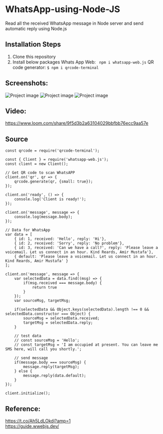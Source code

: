 # WhatsApp-using-Node-JS

Read all the received WhatsApp message in Node server and send automatic reply using Node.js

## Installation Steps

1. Clone this repository
2. Install below packages
   Whats App Web: ```  npm i whatsapp-web.js ```
   QR code generator:  ``` $ npm i qrcode-terminal ```

## Screenshots:
<img src='https://user-images.githubusercontent.com/15896579/132215861-5319407d-b446-4d96-866b-4c21e26886d7.png' alt="Project image"/>
<img src='https://user-images.githubusercontent.com/15896579/132215816-aa05b5b1-3ce3-44c6-8a66-e35fd1278bb0.png' alt="Project image"/>
<img src='https://user-images.githubusercontent.com/15896579/132215764-3a80e6b9-9589-477f-b577-4e0db0e7171c.png' alt="Project image"/>


## Video:
https://www.loom.com/share/9f5d3b2a63104029bbfbb76ecc9aa57e

## Source

```
const qrcode = require('qrcode-terminal');

const { Client } = require('whatsapp-web.js');
const client = new Client();

// Get QR code to scan WhatsAPP
client.on('qr', qr => {
    qrcode.generate(qr, {small: true});
});

client.on('ready', () => {
    console.log('Client is ready!');
});

client.on('message', message => {
	console.log(message.body);
});

// Data for WhatsApp
var data = [
    { id: 1, received: 'Hello', reply: 'Hi'},
    { id: 2, received: 'Sorry', reply: 'No problem'},
    { id: 3, received: 'Can we have a call?', reply: 'Please leave a voicemail. Let us connect in an hour. Kind Reards, Amir Mustafa'},
    { default: 'Please leave a voicemail. Let us connect in an hour. Kind Reards, Amir Mustafa' }
];

client.on('message', message => {
    var selectedData = data.find((msg) => {
        if(msg.received === message.body) {
            return true
        }
    });
    var sourceMsg, targetMsg;
    
    if(selectedData && Object.keys(selectedData).length !== 0 && selectedData.constructor === Object) {
        sourceMsg = selectedData.received;
        targetMsg = selectedData.reply;
    }

    // test data
    // const sourceMsg = 'Hello';
    // const targetMsg = 'I am occupied at present. You can leave me SMS here, will call you shortly.';

    // send message
	if(message.body === sourceMsg) {
		message.reply(targetMsg);
	} else {
        message.reply(data.default);
    }
});

client.initialize();
```

## Reference:
https://t.co/Ah5LdLOkdj?amp=1  <br/>
https://guide.wwebjs.dev/



